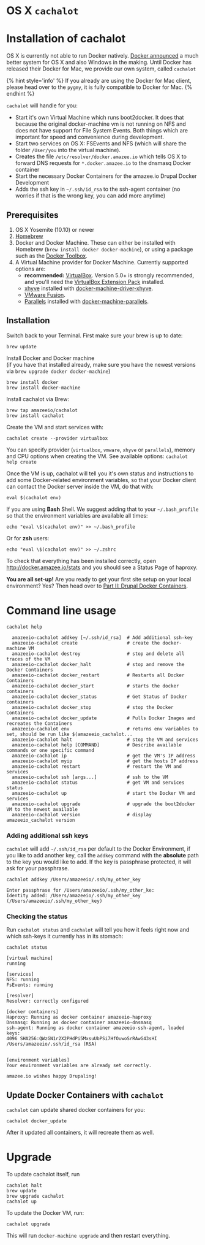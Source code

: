 # OS X `cachalot`

<!-- toc -->

# Installation of cachalot

 OS X is currently not able to run Docker natively. [Docker announced](https://blog.docker.com/2016/03/docker-for-mac-windows-beta/) a much better system for OS X and also Windows in the making. Until Docker has released their Docker for Mac, we provide our own system, called `cachalot`

{% hint style='info' %}
If you already are using the Docker for Mac  client, please head over to the `pygmy`, it is fully compatible to Docker for Mac.
{% endhint %}


`cachalot` will handle for you:
* Start it's own Virtual Machine which runs boot2docker. It does that because the original docker-machine vm is not running on NFS and does not have support for File System Events. Both things which are important for speed and convenience during development.
* Start two services on OS X: FSEvents and NFS (which will share the folder `/User/you` into the virtual machine).
* Creates the file `/etc/resolver/docker.amazee.io` which tells OS X to forward DNS requests for `*.docker.amazee.io` to the dnsmasq Docker container
* Start the necessary Docker Containers for the amazee.io Drupal Docker Development
* Adds the ssh key in `~/.ssh/id_rsa` to the ssh-agent container (no worries if that is the wrong key, you can add more anytime)

## Prerequisites

1. OS X Yosemite (10.10) or newer
1. [Homebrew](http://brew.sh/)
1. Docker and Docker Machine. These can either be installed with Homebrew (`brew install docker docker-machine`), or using a package such as the [Docker Toolbox](https://www.docker.com/products/docker-toolbox).
1. A Virtual Machine provider for Docker Machine. Currently supported options are:
    * **recommended:** [VirtualBox](https://www.virtualbox.org). Version 5.0+ is strongly recommended, and you'll need the [VirtualBox Extension Pack](https://www.virtualbox.org/wiki/Downloads) installed.
    * [xhyve](http://www.xhyve.org/) installed with [docker-machine-driver-xhyve](https://github.com/zchee/docker-machine-driver-xhyve#install).
    * [VMware Fusion](http://www.vmware.com/products/fusion).
    * [Parallels](https://www.parallels.com/products/desktop/) installed with [docker-machine-parallels](https://github.com/Parallels/docker-machine-parallels).

## Installation

Switch back to your Terminal. First make sure your brew is up to date:

    brew update

Install Docker and Docker machine  
(if you have that installed already, make sure you have the newest versions via `brew upgrade docker docker-machine`)

    brew install docker
    brew install docker-machine

Install cachalot via Brew:

    brew tap amazeeio/cachalot
    brew install cachalot

Create the VM and start services with:

    cachalot create --provider virtualbox

You can specify provider (`virtualbox`, `vmware`, `xhyve` or `parallels`), memory and CPU options when creating the VM. See available options: `cachalot help create`

Once the VM is up, cachalot will tell you it's own status and instructions to add some Docker-related environment variables, so that your Docker client can contact the Docker server inside the VM, do that with:

    eval $(cachalot env)

If you are using **Bash** Shell. We suggest adding that to your `~/.bash_profile` so that the environment variables are available all times:

    echo "eval \$(cachalot env)" >> ~/.bash_profile

Or for **zsh** users:

    echo "eval \$(cachalot env)" >> ~/.zshrc

To check that everything has been installed correctly, open http://docker.amazee.io/stats and you should see a Status Page of haproxy.

**You are all set-up!** Are you ready to get your first site setup on your local environment? Yes? Then head over to [Part II: Drupal Docker Containers](drupal_site_containers.md).

# Command line usage

```
cachalot help

  amazeeio-cachalot addkey [~/.ssh/id_rsa]  # Add additional ssh-key
  amazeeio-cachalot create                  # create the docker-machine VM
  amazeeio-cachalot destroy                 # stop and delete all traces of the VM
  amazeeio-cachalot docker_halt             # stop and remove the Docker Containers
  amazeeio-cachalot docker_restart          # Restarts all Docker Containers
  amazeeio-cachalot docker_start            # starts the docker containers
  amazeeio-cachalot docker_status           # Get Status of Docker containers
  amazeeio-cachalot docker_stop             # stop the Docker Containers
  amazeeio-cachalot docker_update           # Pulls Docker Images and recreates the Containers
  amazeeio-cachalot env                     # returns env variables to set, should be run like $(amazeeio_cachalot...
  amazeeio-cachalot halt                    # stop the VM and services
  amazeeio-cachalot help [COMMAND]          # Describe available commands or one specific command
  amazeeio-cachalot ip                      # get the VM's IP address
  amazeeio-cachalot myip                    # get the hosts IP address
  amazeeio-cachalot restart                 # restart the VM and services
  amazeeio-cachalot ssh [args...]           # ssh to the VM
  amazeeio-cachalot status                  # get VM and services status
  amazeeio-cachalot up                      # start the Docker VM and services
  amazeeio-cachalot upgrade                 # upgrade the boot2docker VM to the newest available
  amazeeio-cachalot version                 # display amazeeio_cachalot version
```

### Adding additional ssh keys

`cachalot` will add `~/.ssh/id_rsa` per default to the Docker Environment, if you like to add another key, call the `addkey` command with the **absolute** path to the key you would like to add. If the key is passphrase protected, it will ask for your passphrase.

    cachalot addkey /Users/amazeeio/.ssh/my_other_key

    Enter passphrase for /Users/amazeeio/.ssh/my_other_ke:
    Identity added: /Users/amazeeio/.ssh/my_other_key (/Users/amazeeio/.ssh/my_other_key)

### Checking the status

Run `cachalot status` and `cachalot` will tell you how it feels right now and which ssh-keys it currently has in its stomach:

    cachalot status

    [virtual machine]
    running

    [services]
    NFS: running
    FsEvents: running

    [resolver]
    Resolver: correctly configured

    [docker containers]
    Haproxy: Running as docker container amazeeio-haproxy
    Dnsmasq: Running as docker container amazeeio-dnsmasq
    ssh-agent: Running as docker container amazeeio-ssh-agent, loaded keys:
    4096 SHA256:QWzGN1r2X2PHdPi5MxsuUbPSi7HfOuwoSrRAwG43sHI /Users/amazeeio/.ssh/id_rsa (RSA)


    [environment variables]
    Your environment variables are already set correctly.

    amazee.io wishes happy Drupaling!

## Update Docker Containers with `cachalot`

`cachalot` can update shared docker containers for you:

    cachalot docker_update

After it updated all containers, it will recreate them as well.

# Upgrade

To update cachalot itself, run

    cachalot halt
    brew update
    brew upgrade cachalot
    cachalot up

To update the Docker VM, run:

    cachalot upgrade

This will run `docker-machine upgrade` and then restart everything.
